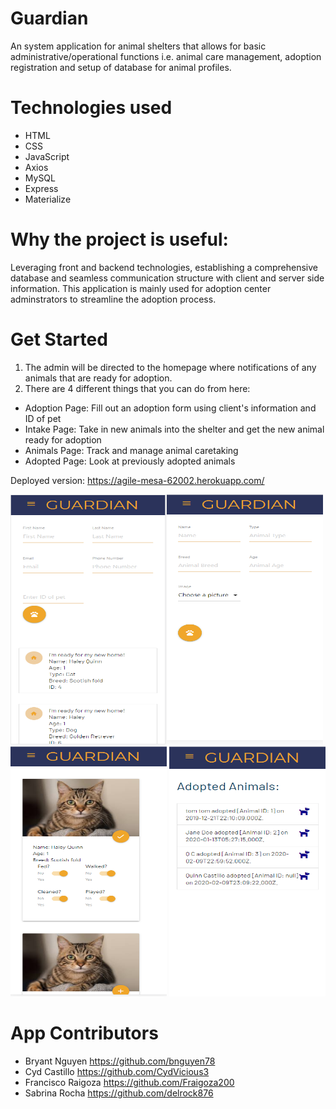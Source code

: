 # Guardian
An system application for animal shelters that allows for basic administrative/operational functions i.e. animal care management, adoption registration and setup of database for animal profiles.

# Technologies used
* HTML
* CSS
* JavaScript
* Axios
* MySQL
* Express
* Materialize

# Why the project is useful:
Leveraging front and backend technologies, establishing a comprehensive database and seamless communication structure with client and server side information. This application is mainly used for adoption center adminstrators to streamline the adoption process.

# Get Started
1. The admin will be directed to the homepage where notifications of any animals that are ready for adoption.
2. There are 4 different things that you can do from here:
* Adoption Page: Fill out an adoption form using client's information and ID of pet
* Intake Page: Take in new animals into the shelter and get the new animal ready for adoption
* Animals Page: Track and manage animal caretaking
* Adopted Page: Look at previously adopted animals
 
Deployed version: https://agile-mesa-62002.herokuapp.com/

<img src="./public/assets/images/AdoptionPage.png" width="250" height="400"><img src="/public/assets/images/IntakePage.png" width="250" height="400"><img src="./public/assets/images/AnimalsPage.png" width="250" height="400"> <img src="./public/assets/images/AdoptedPage.png" width="250" height="400">

# App Contributors
* Bryant Nguyen https://github.com/bnguyen78
* Cyd Castillo https://github.com/CydVicious3
* Francisco Raigoza https://github.com/Fraigoza200
* Sabrina Rocha https://github.com/delrock876
